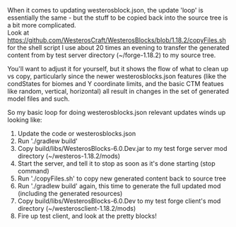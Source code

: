When it comes to updating westerosblock.json, the update 'loop' is essentially
the same - but the stuff to be copied back into the source tree is a bit more
complicated.  
Look at https://github.com/WesterosCraft/WesterosBlocks/blob/1.18.2/copyFiles.sh 
for the shell script I use about 20 times an evening to transfer the generated 
content from by test server directory (~/forge-1.18.2) to my source tree.

You'll want to adjust it for yourself, but it shows the flow of what to clean up vs copy,
particularly since the newer westerosblocks.json features (like the condStates for biomes and Y coordinate limits, and the basic CTM featues like random, vertical, horizontal)
all result in changes in the set of generated model files and such.

So my basic loop for doing westerosblocks.json relevant updates winds up looking like:
1) Update the code or westerosblocks.json
2) Run './gradlew build'
3) Copy build/libs/WesterosBlocks-6.0.Dev.jar to my test forge server mod directory (~/westeros-1.18.2/mods)
4) Start the server, and tell it to stop as soon as it's done starting (stop command)
5) Run './copyFiles.sh' to copy new generated content back to source tree
6) Run './gradlew build' again, this time to generate the full updated mod (including the generated resources)
7) Copy build/libs/WesterosBlocks-6.0.Dev to my test forge client's mod directory (~/westerosclient-1.18.2/mods)
8) Fire up test client, and look at the pretty blocks! 
